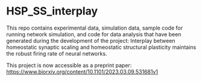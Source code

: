 # HSP_SS_interplay
This repo contains experimental data, simulation data, sample code for running network simulation, and code for data analysis that have been generated during the development of the project: Interplay between homeostatic synaptic scaling and homeostatic structural plasticity maintains the robust firing rate of neural networks.

This project is now accessible as a preprint paper: https://www.biorxiv.org/content/10.1101/2023.03.09.531681v1
